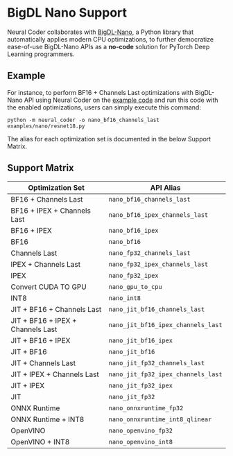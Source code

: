 BigDL Nano Support
===========================

Neural Coder collaborates with [BigDL-Nano](https://bigdl.readthedocs.io/en/latest/doc/Nano/Overview/nano.html), a Python library that automatically applies modern CPU optimizations, to further democratize ease-of-use BigDL-Nano APIs as a **no-code** solution for PyTorch Deep Learning programmers.

## Example
For instance, to perform BF16 + Channels Last optimizations with BigDL-Nano API using Neural Coder on the [example code](../examples/nano/resnet18.py) and run this code with the enabled optimizations, users can simply execute this command:
```
python -m neural_coder -o nano_bf16_channels_last examples/nano/resnet18.py
```
The alias for each optimization set is documented in the below Support Matrix.

## Support Matrix

| Optimization Set | API Alias | 
| ------------- | ------------- | 
| BF16 + Channels Last | `nano_bf16_channels_last` | 
| BF16 + IPEX + Channels Last | `nano_bf16_ipex_channels_last` | 
| BF16 + IPEX | `nano_bf16_ipex` | 
| BF16 | `nano_bf16` | 
| Channels Last | `nano_fp32_channels_last` | 
| IPEX + Channels Last | `nano_fp32_ipex_channels_last` | 
| IPEX | `nano_fp32_ipex` | 
| Convert CUDA TO GPU | `nano_gpu_to_cpu` | 
| INT8 | `nano_int8` | 
| JIT + BF16 + Channels Last | `nano_jit_bf16_channels_last` | 
| JIT + BF16 + IPEX + Channels Last | `nano_jit_bf16_ipex_channels_last` | 
| JIT + BF16 + IPEX | `nano_jit_bf16_ipex` | 
| JIT + BF16 | `nano_jit_bf16` | 
| JIT + Channels Last | `nano_jit_fp32_channels_last` | 
| JIT + IPEX + Channels Last | `nano_jit_fp32_ipex_channels_last` | 
| JIT + IPEX | `nano_jit_fp32_ipex` | 
| JIT | `nano_jit_fp32` | 
| ONNX Runtime | `nano_onnxruntime_fp32` | 
| ONNX Runtime + INT8 | `nano_onnxruntime_int8_qlinear` | 
| OpenVINO | `nano_openvino_fp32` | 
| OpenVINO + INT8 | `nano_openvino_int8` |
